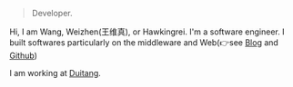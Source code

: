 > Developer.  

Hi, I am Wang, Weizhen(王维真), or Hawkingrei. I'm a software engineer. I built softwares particularly on the middleware and Web(👉see [Blog](https://hawkingrei.com) and [Github](https://github.com/huxpro))

I am working at [Duitang](https://www.duitang.com/).
